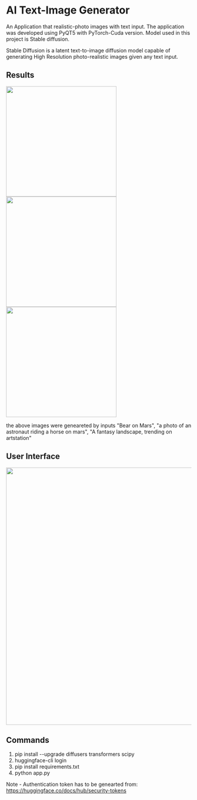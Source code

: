 # AI Text-Image Generator 

An Application that realistic-photo images with text input. The application was developed using PyQT5 with PyTorch-Cuda version. Model used in this project is   Stable diffusion.  

Stable Diffusion is a latent text-to-image diffusion model capable of generating High Resolution photo-realistic images given any text input.


## **Results**


<img src="https://user-images.githubusercontent.com/114252357/204707155-d8bdbc61-5922-4661-bbea-afb52876eff0.jpg" width="300" height="300"><img src="https://user-images.githubusercontent.com/114252357/204707166-2ed1fb0d-1dfc-4850-9840-ef44c6071516.jpg" width="300" height="300"><img src="https://user-images.githubusercontent.com/114252357/204707182-1be3b37f-b528-441d-9298-1a4c08cffcef.jpg" width="300" height="300">

the above images were geneareted by inputs "Bear on Mars", "a photo of an astronaut riding a horse on mars", "A fantasy landscape, trending on artstation"

## **User Interface** 


<img src="https://user-images.githubusercontent.com/114252357/204708294-0ddecdba-ba3e-4be1-9b0e-e80827bcb530.png" width="700" height="700">


## **Commands**

1. pip install --upgrade diffusers transformers scipy
2. huggingface-cli login
3. pip install requirements.txt
4. python app.py


Note - Authentication token has to be genearted from: https://huggingface.co/docs/hub/security-tokens
